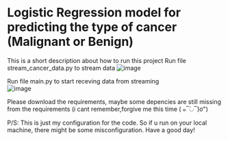 # Logistic Regression model for predicting the type of cancer (Malignant or Benign)
This is a short description about how to run this project
Run file stream_cancer_data.py to stream data
![image](https://github.com/user-attachments/assets/ff629a81-544f-4954-b024-9a8dd5503ba1)

Run file main.py to start receving data from streaming </br>
![image](https://github.com/user-attachments/assets/546729ef-59e3-4593-b203-6df04287b6cd)

Please download the requirements, maybe some depencies are still missing from the requirements (i cant remember,forgive me this time ( ๑‾̀◡‾́)σ")

P/S: This is just my configuration for the code. So if u run on your local machine, there might be some misconfiguration.
Have a good day!